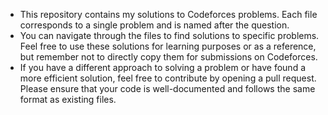 - This repository contains my solutions to Codeforces problems. Each file corresponds to a single problem and is named after the question.
- You can navigate through the files to find solutions to specific problems. Feel free to use these solutions for learning purposes or as a reference, but remember not to directly copy them for submissions on Codeforces.
- If you have a different approach to solving a problem or have found a more efficient solution, feel free to contribute by opening a pull request. Please ensure that your code is well-documented and follows the same format as existing files.
